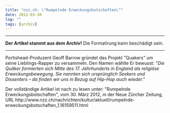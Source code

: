```yaml
---
title: "nzz.ch: \"Rumpelnde Erweckungsbotschaften\""
date: 2012-03-30
log: ""
tags: [archiv]
---
```

<hr><b>Der Artikel stammt aus dem Archiv!</b> Die Formatirung kann beschädigt sein.<hr>
<p>Portishead-Produzent Geoff Barrow gründet das Projekt "Quakers"  um seine Lieblings-Rapper zu versammeln. Den Namen wählte Er bewusst: <i>"Die Quäker formierten sich Mitte des 17. Jahrhunderts in England als religiöse Erweckungsbewegung. Sie nannten sich ursprünglich Seekers und Dissenters – da finden wir uns in Bezug auf Hip-Hop auch wieder."</i></p>

<p>Der vollständige Artikel ist nach zu lesen unter: "Rumpelnde Erweckungsbotschaften", vom 30. März 2012, in der Neue Zürcher Zeitung, URL http://www.nzz.ch/nachrichten/kultur/aktuell/rumpelnde-erweckungsbotschaften_1.16159511.html </p>
